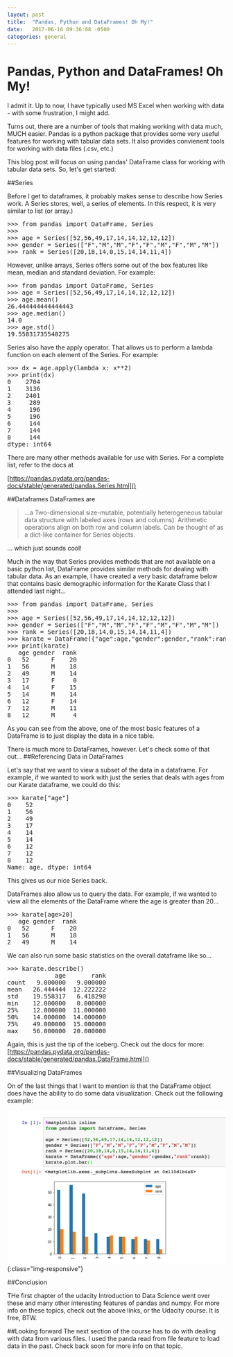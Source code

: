 ```yaml
---
layout: post
title:  "Pandas, Python and DataFrames! Oh My!"
date:   2017-06-16 09:36:08 -0500
categories: general
---
```


# Pandas, Python and DataFrames! Oh My!

I admit it.  Up to now, I have typically used MS Excel when working with data - with some frustration, I might add.  

Turns out, there are a number of tools that making working with data much, MUCH easier.  Pandas is a python package that provides some very useful features for working with tabular data sets.  It also provides convienent tools for working with data files (.csv, etc.)

This blog post will focus on using pandas' DataFrame class for working with tabular data sets.  So, let's get started:

##Series

Before I get to dataframes, it probably makes sense to describe how Series work.  A Series stores, well, a series of elements.  In this respect, it is very similar to list (or array.)


<pre>>>> from pandas import DataFrame, Series
>>>
>>> age = Series([52,56,49,17,14,14,12,12,12])
>>> gender = Series(["F","M","M","F","F","M","F","M","M"])
>>> rank = Series([20,18,14,0,15,14,14,11,4])
</pre>

However, unlike arrays, Series offers some out of the box features like mean, median and standard deviation.  For example:

<pre>
>>> from pandas import DataFrame, Series
>>> age = Series([52,56,49,17,14,14,12,12,12])
>>> age.mean()
26.444444444444443
>>> age.median()
14.0
>>> age.std()
19.55831735548275
</pre>

Series also have the apply operator.  That allows us to perform a lambda function on each element of the Series.  For example:

<pre>
>>> dx = age.apply(lambda x: x**2)
>>> print(dx)
0    2704
1    3136
2    2401
3     289
4     196
5     196
6     144
7     144
8     144
dtype: int64
</pre>

There are many other methods available for use with Series.  For a complete list, refer to the docs at

[https://pandas.pydata.org/pandas-docs/stable/generated/pandas.Series.html]()

##Dataframes
DataFrames are
> ...a Two-dimensional size-mutable, potentially heterogeneous tabular data structure with labeled axes (rows and columns). Arithmetic operations align on both row and column labels. Can be thought of as a dict-like container for Series objects.

...  which just sounds cool!

Much in the way that Series provides methods that are not available on a basic python list, DataFrame provides similar methods for dealing with tabular data.  As an example, I have created a very basic dataframe below that contains basic demographic information for the Karate Class that I attended last night...


<pre>
>>> from pandas import DataFrame, Series
>>>
>>> age = Series([52,56,49,17,14,14,12,12,12])
>>> gender = Series(["F","M","M","F","F","M","F","M","M"])
>>> rank = Series([20,18,14,0,15,14,14,11,4])
>>> karate = DataFrame({"age":age,"gender":gender,"rank":rank})
>>> print(karate)
   age gender  rank
0   52      F    20
1   56      M    18
2   49      M    14
3   17      F     0
4   14      F    15
5   14      M    14
6   12      F    14
7   12      M    11
8   12      M     4
</pre>

As you can see from the above, one of the most basic features of a DataFrame is to just display the data in a nice table.

There is much more to DataFrames, however.  Let's check some of that out...
##Referencing Data in DataFrames

Let's say that we want to view a subset of the data in a dataframe.  For example, if we wanted to work with just the series that deals with ages from our Karate dataframe, we could do this:

<pre>
>>> karate["age"]
0    52
1    56
2    49
3    17
4    14
5    14
6    12
7    12
8    12
Name: age, dtype: int64
</pre>

This gives us our nice Series back.  

DataFrames also allow us to query the data.  For example, if we wanted to view all the elements of the DataFrame where the age is greater than 20...

<pre>
>>> karate[age>20]
   age gender  rank
0   52      F    20
1   56      M    18
2   49      M    14
</pre>

We can also run some basic statistics on the overall dataframe like so...

<pre>
>>> karate.describe()
             age       rank
count   9.000000   9.000000
mean   26.444444  12.222222
std    19.558317   6.418290
min    12.000000   0.000000
25%    12.000000  11.000000
50%    14.000000  14.000000
75%    49.000000  15.000000
max    56.000000  20.000000
</pre>

Again, this is just the tip of the iceberg.  Check out the docs for more:  [https://pandas.pydata.org/pandas-docs/stable/generated/pandas.DataFrame.html]()

##Visualizing DataFrames

On of the last things that I want to mention is that the DataFrame object does have the ability to do some data visualization.  Check out the following example:

![DataFrame Visualizations](./dataframe_image.png){:class="img-responsive"}


##Conclusion

THe first chapter of the udacity Introduction to Data Science went over these and many other interesting features of pandas and numpy.  For more info on these topics, check out the above links, or the Udacity course.  It is free, BTW.

##Looking forward
The next section of the course has to do with dealing with data from various files.  I used the panda read from file feature to load data in the past.  Check back soon for more info on that topic.

